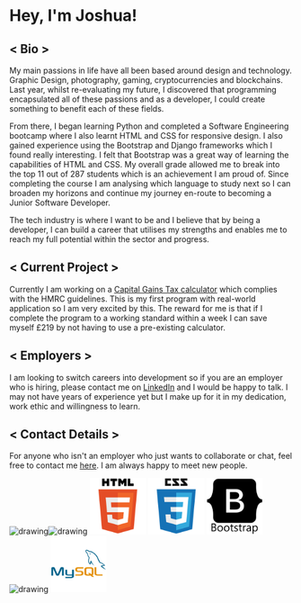 # Hey, I'm Joshua!

## < Bio >
My main passions in life have all been based around design and technology. Graphic Design, photography, gaming, cryptocurrencies and blockchains. Last year, whilst re-evaluating my future, I discovered that programming encapsulated all of these passions and as a developer, I could create something to benefit each of these fields.

From there, I began learning Python and completed a Software Engineering bootcamp where I also learnt HTML and CSS for responsive design. I also gained experience using the Bootstrap and Django frameworks which I found really interesting. I felt that Bootstrap was a great way of learning the capabilities of HTML and CSS. My overall grade allowed me to break into the top 11 out of 287 students which is an achievement I am proud of. Since completing the course I am analysing which language to study next so I can broaden my horizons and continue my journey en-route to becoming a Junior Software Developer.

The tech industry is where I want to be and I believe that by being a developer, I can build a career that utilises my strengths and enables me to reach my full potential within the sector and progress.

## < Current Project >
Currently I am working on a [Capital Gains Tax calculator](https://github.com/CarneyCreations/capital_gains_calculator/blob/main/capital_gains_calculator.py) which complies with the HMRC guidelines. This is my first program with real-world application so I am very excited by this. The reward for me is that if I complete the program to a working standard within a week I can save myself £219 by not having to use a pre-existing calculator.

## < Employers >
I am looking to switch careers into development so if you are an employer who is hiring, please contact me on [LinkedIn](https://www.linkedin.com/in/joshuapjcarney/) and I would be happy to talk. I may not have years of experience yet but I make up for it in my dedication, work ethic and willingness to learn.

## < Contact Details >
For anyone who isn't an employer who just wants to collaborate or chat, feel free to contact me [here](https://www.linkedin.com/in/joshuapjcarney/). 
I am always happy to meet new people.

<img src="https://camo.githubusercontent.com/fbfcb9e3dc648adc93bef37c718db16c52f617ad055a26de6dc3c21865c3321d/68747470733a2f2f7777772e766563746f726c6f676f2e7a6f6e652f6c6f676f732f6769742d73636d2f6769742d73636d2d69636f6e2e737667" alt="drawing" width="100"/><img src="https://user-images.githubusercontent.com/118828403/214040367-aae5924a-70c9-4b59-9793-7e1da2f16d00.svg" alt="drawing" width="100"/>
<img src="https://raw.githubusercontent.com/devicons/devicon/master/icons/html5/html5-original-wordmark.svg" alt="drawing" width="100"/>
<img src="https://raw.githubusercontent.com/devicons/devicon/master/icons/css3/css3-original-wordmark.svg" alt="drawing" width="100"/>
<img src="https://raw.githubusercontent.com/devicons/devicon/master/icons/bootstrap/bootstrap-plain-wordmark.svg" alt="drawing" width="100"/>
<img src="https://camo.githubusercontent.com/537f66454b766b0d56da91225206ebf6d28ecff24d84668d52cf9430e02460fd/68747470733a2f2f63646e2e776f726c64766563746f726c6f676f2e636f6d2f6c6f676f732f646a616e676f2e737667" alt="drawing" width="100"/>
<img src="https://raw.githubusercontent.com/devicons/devicon/master/icons/mysql/mysql-original-wordmark.svg" alt="drawing" width="100"/>
